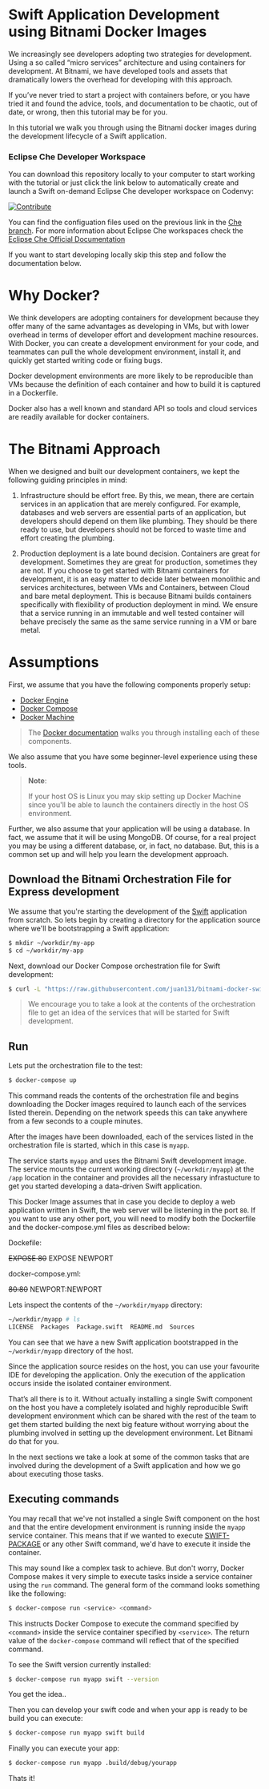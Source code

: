 # Swift Application Development using Bitnami Docker Images

We increasingly see developers adopting two strategies for development. Using a so called “micro services” architecture and using containers for development. At Bitnami, we have developed tools and assets that dramatically lowers the overhead for developing with this approach.

If you’ve never tried to start a project with containers before, or you have tried it and found the advice, tools, and documentation to be chaotic, out of date, or wrong, then this tutorial may be for you.

In this tutorial we walk you through using the Bitnami docker images during the development lifecycle of a Swift application.

### Eclipse Che Developer Workspace

You can download this repository locally to your computer to start working with the tutorial or just click the link below to automatically create and launch a Swift on-demand Eclipse Che developer workspace on Codenvy:

[![Contribute](http://beta.codenvy.com/factory/resources/codenvy-contribute.svg)](https://beta.codenvy.com/f/?url=https%3A%2F%2Fgithub.com%2Fjuan131%2Fbitnami-docker-swift%2Ftree%2Fche)

You can find the configuation files used on the previous link in the [Che branch](https://github.com/juan131/bitnami-docker-swift/tree/che). For more information about Eclipse Che workspaces check  the [Eclipse Che Official Documentation](https://eclipse-che.readme.io/docs/introduction)

If you want to start developing locally skip this step and follow the documentation below.

# Why Docker?

We think developers are adopting containers for development because they offer many of the same advantages as developing in VMs, but with lower overhead in terms of developer effort and development machine resources. With Docker, you can create a development environment for your code, and teammates can pull the whole development environment, install it, and quickly get started writing code or fixing bugs.

Docker development environments are more likely to be reproducible than VMs because the definition of each container and how to build it is captured in a Dockerfile.

Docker also has a well known and standard API so tools and cloud services are readily available for docker containers.


# The Bitnami Approach

When we designed and built our development containers, we kept the following guiding principles in mind:

1. Infrastructure should be effort free. By this, we mean, there are certain services in an application that are merely configured. For example, databases and web servers are essential parts of an application, but developers should depend on them like plumbing. They should be there ready to use, but developers should not be forced to waste time and effort creating the plumbing.

2. Production deployment is a late bound decision. Containers are great for development. Sometimes they are great for production, sometimes they are not. If you choose to get started with Bitnami containers for development, it is an easy matter to decide later between monolithic and services architectures, between VMs and Containers, between Cloud and bare metal deployment. This is because Bitnami builds containers specifically with flexibility of production deployment in mind. We ensure that a service running in an immutable and well tested container will behave precisely the same as the same service running in a VM or bare metal.

# Assumptions

First, we assume that you have the following components properly setup:

- [Docker Engine](https://www.docker.com/products/docker-engine)
- [Docker Compose](https://www.docker.com/products/docker-compose)
- [Docker Machine](https://www.docker.com/products/docker-machine)

> The [Docker documentation](https://docs.docker.com/) walks you through installing each of these components.

We also assume that you have some beginner-level experience using these tools.

> **Note**:
>
> If your host OS is Linux you may skip setting up Docker Machine since you'll be able to launch the containers directly in the host OS environment.

Further, we also assume that your application will be using a database. In fact, we assume that it will be using MongoDB. Of course, for a real project you may be using a different database, or, in fact, no database. But, this is a common set up and will help you learn the development approach.

## Download the Bitnami Orchestration File for Express development

We assume that you're starting the development of the [Swift](https://swift.org/) application from scratch. So lets begin by creating a directory for the application source where we'll be bootstrapping a Swift application:

```bash
$ mkdir ~/workdir/my-app
$ cd ~/workdir/my-app
```

Next, download our Docker Compose orchestration file for Swift development:

```bash
$ curl -L "https://raw.githubusercontent.com/juan131/bitnami-docker-swift/master/docker-compose.yml" > docker-compose.yml
```

> We encourage you to take a look at the contents of the orchestration file to get an idea of the services that will be started for Swift development.

## Run

Lets put the orchestration file to the test:

```bash
$ docker-compose up
```

This command reads the contents of the orchestration file and begins downloading the Docker images required to launch each of the services listed therein. Depending on the network speeds this can take anywhere from a few seconds to a couple minutes.

After the images have been downloaded, each of the services listed in the orchestration file is started, which in this case is `myapp`.

The service starts `myapp` and uses the Bitnami Swift development image. The service mounts the current working directory (`~/workdir/myapp`) at the `/app` location in the container and provides all the necessary infrastucture to get you started developing a data-driven Swift application.

This Docker Image assumes that in case you decide to deploy a web application written in Swift, the web server will be listening in the port `80`. If you want to use any other port, you will need to modify both the Dockerfile and the docker-compose.yml files as described below:

Dockefile:

~~EXPOSE 80~~
EXPOSE NEWPORT

docker-compose.yml:

~~80:80~~
NEWPORT:NEWPORT

Lets inspect the contents of the `~/workdir/myapp` directory:

```bash
~/workdir/myapp # ls
LICENSE  Packages  Package.swift  README.md  Sources
```

You can see that we have a new Swift application bootstrapped in the `~/workdir/myapp` directory of the host.

Since the application source resides on the host, you can use your favourite IDE for developing the application. Only the execution of the application occurs inside the isolated container environment.

That’s all there is to it. Without actually installing a single Swift component on the host you have a completely isolated and highly reproducible Swift development environment which can be shared with the rest of the team to get them started building the next big feature without worrying about the plumbing involved in setting up the development environment. Let Bitnami do that for you.

In the next sections we take a look at some of the common tasks that are involved during the development of a Swift application and how we go about executing those tasks.

## Executing commands

You may recall that we've not installed a single Swift component on the host and that the entire development environment is running inside the `myapp` service container. This means that if we wanted to execute [SWIFT-PACKAGE](https://swift.org/) or any other Swift command, we'd have to execute it inside the container.

This may sound like a complex task to achieve. But don't worry, Docker Compose makes it very simple to execute tasks inside a service container using the `run` command. The general form of the command looks something like the following:

```bash
$ docker-compose run <service> <command>
```

This instructs Docker Compose to execute the command specified by `<command>` inside the service container specified by `<service>`. The return value of the `docker-compose` command will reflect that of the specified command.

To see the Swift version currently installed:

```bash
$ docker-compose run myapp swift --version
```

You get the idea..

Then you can develop your swift code and when your app is ready to be build you can execute:

```bash
$ docker-compose run myapp swift build
```

Finally you can execute your app:

```bash
$ docker-compose run myapp .build/debug/yourapp
```

Thats it!
